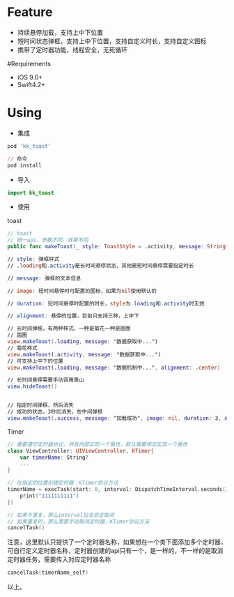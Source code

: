 

# Feature

- 持续悬停加载，支持上中下位置
- 短时间状态弹框，支持上中下位置，支持自定义时长，支持自定义图标
- 携带了定时器功能，线程安全，无死循环



#Requirements

- iOS 9.0+
- Swift4.2+



# Using

- 集成

```ruby
pod 'kk_toast'

// 命令
pod install
```

- 导入

```swift
import kk_toast
```

- 使用

toast

```swift
// toast
// 统一api，参数不同，效果不同
public func makeToast(_ style: ToastStyle = .activity, message: String? = nil, image: UIImage? = nil, duration: Double? = nil, alignment: ToastAlignment = .center)

// style: 弹框样式
// .loading和.activity是长时间悬停状态，其他是短时间悬停需要指定时长

// message: 弹框的文本信息

// image: 短时间悬停时可配置的图标，如果为nil使用默认的

// duration: 短时间悬停时配置的时长，style为.loading和.activity时无效

// alignment: 悬停的位置，目前只支持三种，上中下

// 长时间弹框，有两种样式，一种是菊花一种是圆圈
// 圆圈
view.makeToast(.loading, message: "数据获取中...")
// 菊花样式
view.makeToast(.activity, message: "数据获取中...")
// 可支持上中下的位置
view.makeToast(.loading, message: "数据机制中...", alignment: .center)

// 长时间悬停需要手动调用萧山
view.hideToast()


// 指定时间弹框，然后消失
// 成功的状态，3秒后消失，在中间弹框
view.makeToast(.success, message: "加载成功", image: nil, duration: 3, alignment: .center)
```



Timer

```swift
// 需要遵守定时器协议，并且内部实现一个属性，默认需要绑定实现一个属性
class ViewController: UIViewController, KTimer{
    var timerName: String?
    ...
}

// 在指定的位置创建定时器：KTimer协议方法
timerName = execTask(start: 0, interval: DispatchTimeInterval.seconds(3), repeats: true, async: true, task: {
    print("1111111111")
})

// 如果不重复，那么interval后会自定取消
// 如果重复的，那么需要手动取消定时器，KTimer协议方法
cancelTask()
```

注意，这里默认只提供了一个定时器名称，如果想在一个类下面添加多个定时器，可自行定义定时器名称，定时器创建的api只有一个，是一样的，不一样的是取消定时器任务，需要传入对应定时器名称

```swift
cancelTask(timerName_self)
```



以上。



